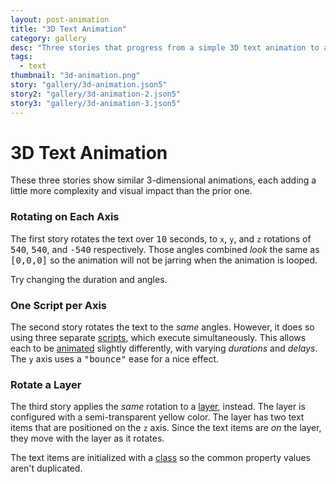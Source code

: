 ```yaml
---
layout: post-animation
title: "3D Text Animation"
category: gallery
desc: "Three stories that progress from a simple 3D text animation to a similar but more advanced one."
tags: 
  - text
thumbnail: "3d-animation.png"
story: "gallery/3d-animation.json5"
story2: "gallery/3d-animation-2.json5"
story3: "gallery/3d-animation-3.json5"
---
```

# 3D Text Animation

These three stories show similar 3-dimensional animations, each adding a little more complexity and visual impact than the prior one.


### Rotating on Each Axis 

The first story rotates the text over <samp class="number">10</samp> seconds, to <code>x</code>, <code>y</code>, and <code>z</code> rotations of <samp class="number">540</samp>, <samp class="number">540</samp>, and <samp class="number">-540</samp> respectively.  Those angles combined _look_ the same as <samp class="number">[0,0,0]</samp> so the animation will not be jarring when the animation is looped.

Try changing the duration and angles.


### One Script per Axis

The second story rotates the text to the _same_ angles.  However, it does so using three separate [scripts](/concepts/#scripts), which execute simultaneously. This allows each to be [animated](/properties/#animation) slightly differently, with varying _durations_ and _delays_.  The <code>y</code> axis uses a <samp class="string">"bounce"</samp> ease for a nice effect.


### Rotate a Layer

The third story applies the _same_ rotation to a [layer](/models/#&middot;-layer-item), instead.  The layer is configured with a semi-transparent yellow color.  The layer has two text items that are positioned on the <code>z</code> axis.  Since the text items are _on_ the layer, they move with the layer as it rotates.

The text items are initialized with a [class](/properties/#class) so the common property values aren't duplicated.
